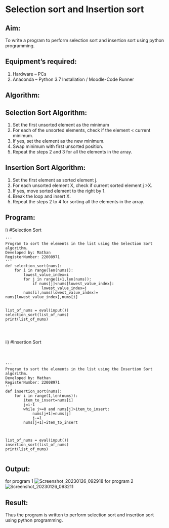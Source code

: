 # Selection sort and Insertion sort
## Aim:
To write a program to perform selection sort and insertion sort using python programming.
## Equipment’s required:
1.	Hardware – PCs
2.	Anaconda – Python 3.7 Installation / Moodle-Code Runner
## Algorithm:
## Selection Sort Algorithm:
1.	Set the first unsorted element as the minimum
2.	For each of the unsorted elements, check if the element < current minimum.
3.	If yes, set the element as the new minimum.
4.	Swap minimum with first unsorted position.
5.	Repeat the steps 2 and 3 for all the elements in the array.
## Insertion Sort Algorithm:
1.	Set the first element as sorted element j.
2.	For each unsorted element X, check if current sorted element j >X.
3.	If yes, move sorted element to the right by 1.
4.	Break the loop and insert X.
5.	Repeat the steps 2 to 4 for sorting all the elements in the array.
## Program:
i)	#Selection Sort
```
''' 
Program to sort the elements in the list using the Selection Sort algorithm.
Developed by: Mathan
RegisterNumber: 22008971
'''
def selection_sort(nums):
    for i in range(len(nums)):
        lowest_value_index=i
        for j in range(i+1,len(nums)):
            if nums[j]<nums[lowest_value_index]:
                lowest_value_index=j
        nums[i],nums[lowest_value_index]=  nums[lowest_value_index],nums[i]
        
    
list_of_nums = eval(input())
selection_sort(list_of_nums)
print(list_of_nums)




```
ii)	#Insertion Sort
```



''' 
Program to sort the elements in the list using the Insertion Sort algorithm.
Developed by: Mathan
RegisterNumber: 22008971
'''
def insertion_sort(nums):
    for i in range(1,len(nums)):
        item_to_insert=nums[i]
        j=i-1
        while j>=0 and nums[j]>item_to_insert:
            nums[j+1]=nums[j]
            j-=1
        nums[j+1]=item_to_insert    
    
    
    
list_of_nums = eval(input())
insertion_sort(list_of_nums)
print(list_of_nums)


```

## Output:
for program 1
![Screenshot_20230126_092918](https://user-images.githubusercontent.com/119560501/214885431-627b0764-ad67-4ceb-8477-4e25a469fe43.png)
for program 2
![Screenshot_20230126_093211](https://user-images.githubusercontent.com/119560501/214885788-e8982d87-e926-4afd-ab17-b569bcbdae26.png)


## Result:
Thus the program is written to perform selection sort and insertion sort using python programming.
